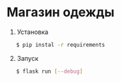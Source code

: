 # Магазин одежды

1. Установка 

```bash
   $ pip instal -r requirements
```

2. Запуск

```bash
   $ flask run [--debug]
```
